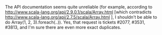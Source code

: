 The API documentation seems quite unreliable (for example, according to http://www.scala-lang.org/api/2.9.0.1/scala/Array.html [which contradicts http://www.scala-lang.org/api/2.7.5/scala/Array.html ], I shouldn't be able to do Array(1, 2, 3).foreach(..)). 
Yes, that request is tickets #2077, #3531, #3813, and I'm sure there are even more exact duplicates.
